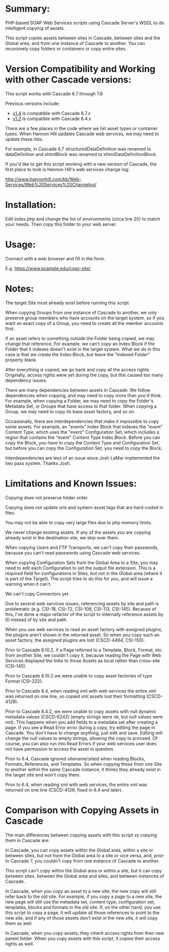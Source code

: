 Summary:
========

PHP-based SOAP Web Services scripts using Cascade Server's WSDL to do
intelligent copying of assets.

This script copies assets between sites in Cascade, between
sites and the Global area, and from one instance of Cascade to another. 
You can recursively copy folders or containers or copy entire sites. 

Version Compatibility and Working with other Cascade versions:
==============================================================

This script works with Cascade 6.7 through 7.8

Previous versions include:

- [v1.4](https://github.com/hannonhill/Cascade-to-Cascade-Migration-Scripts/zipball/v1.4) is compatible with Cascade 6.7.x
- [v1.2](https://github.com/hannonhill/Cascade-to-Cascade-Migration-Scripts/zipball/v1.2) is compatible with Cascade 6.4.x

There are a few places in the code where we list asset types or 
container types. When Hannon Hill updates Cascade web services, we
may need to update these lists. 

For example, in Cascade 6.7 structuredDataDefinition was renamed to
dataDefinition and xhtmlBlock was renamed to xhtmlDataDefinitionBlock.

If you'd like to get this script working with a new version of Cascade, 
the first place to look is Hannon Hill's web services change log: 

http://www.hannonhill.com/kb/Web-Services/Web%20Services%20Changelog/

Installation:
=============

Edit index.php and change the list of environments (circa line 20)
to match your needs.  Then copy this folder to your web server.

Usage:
======

Connect with a web browser and fill in the form.

E.g. https://www.example.edu/copy-site/

Notes:
======

The target Site must already exist before running this script.

When copying Groups from one instance of Cascade to another, we only
preserve group members who have accounts on the target system, so if
you want an exact copy of a Group, you need to create all the member
accounts first.

If an asset refers to something outside the Folder being copied, we may
change that reference. For example, we can't copy an Index Block if the
Folder that it indexes doesn't exist in the target system. What we do
in this case is that we create the Index Block, but leave the "Indexed
Folder" property blank.

After everything is copied, we go back and copy all the access rights.
Originally, access rights were set during the copy, but this
caused too many dependency issues.

There are many dependencies between assets in Cascade. We follow
dependencies when copying, and may need to copy more than you'd think.
For example, when copying a Folder, we may need to copy the Folder's
Metadata Set, or Groups that have access to that folder. When copying a
Group, we may need to copy its base asset factory, and so on.

Occasionally, there are interdependencies that make it impossible to copy 
some assets. For example, an "events" Index Block that indexes the "event" 
Content Type, which uses the "event" Configuration Set, which includes a 
region that contains the "event" Content Type Index Block.  Before you can 
copy the Block, you have to copy the Content Type and Configuration Set, 
but before you can copy the Configuration Set, you need to copy the Block. 

Interdependencies are less of an issue since Josh LaMar implemented the
two pass system.  Thanks Josh.

Limitations and Known Issues:
=============================

Copying does not preserve folder order.

Copying does not update urls and system-asset tags that are hard-coded
in files.

You may not be able to copy very large files due to php memory limits.

We never change existing assets. If any of the assets you are 
copying already exist in the destination site, we skip over them.

When copying Users and FTP Transports, we can't copy their passwords,
because you can't read passwords using Cascade web services.

When copying Configuration Sets from the Global Area to a Site, you 
may need to edit each Configuration to set the output file extension. 
This is a required field for configurations in Sites, but not in the 
Global area (where it is part of the Target).  The script tries to do 
this for you, and will issue a warning when it can't. 

We can't copy Connectors yet.

Due to several web services issues, referencing assets by site and
path is problematic (e.g. CSI-18, CSI-72, CSI-108, CSI-113, CSI-145).
Because of this, I've done a major refactor of the script to internally
reference assets by ID instead of by site and path.

When you use web services to read an asset factory with assigned plugins, 
the plugins aren't shown in the returned asset. So when you copy such 
an asset factory, the assigned plugins are lost (CSCD-4464, CSI-150). 

Prior to Cascade 6.10.2, if a Page referred to a Template, Block, Format, 
etc. from another Site, we couldn't copy it, because reading the Page 
with Web Services displayed the links to those Assets as local rather 
than cross-site (CSI-145). 

Prior to Cascade 6.10.2 we were unable to copy asset factories of type
Format (CSI-222).

Prior to Cascade 6.4, when reading xml with web services the entire xml 
was returned on one line, so copied xml assets lost their formatting 
(CSCD-4129). 

Prior to Cascade 6.4.2, we were unable to copy assets with null dynamic 
metadata values (CSCD-6242) (empty strings were ok, but null values 
were not). This happens when you add fields to a metadata set after 
creating a page. If you see a Read Error error during a copy, try editing 
the page in Cascade. You don't have to change anything, just edit and 
save. Editing will change the null values to empty strings, allowing the 
copy to proceed. Of course, you can also run into Read Errors if your web 
services user does not have permission to access the asset in question. 

Prior to 6.4, Cascade ignored sitename/siteid when reading Blocks,
Formats, References, and Templates. So when copying these from one Site
to another within the same Cascade instance, it thinks they already
exist in the target site and won't copy them.

Prior to 6.4, when reading xml with web services, the entire xml was
returned on one line (CSCD-4129; fixed in 6.4 and later).

Comparison with Copying Assets in Cascade
=========================================

The main differences between copying assets with this script vs copying them
in Cascade are:

In Cascade, you can copy assets within the Global area, within a site 
or between sites, but not from the Global area to a site or 
vice versa, and, prior to Cascade 7, you couldn't copy from one instance
of Cascade to another.

This script can't copy within the Global area or within a site, but it
can copy between sites, between the Global area and sites, and between 
instances of Cascade. 

In Cascade, when you copy an asset to a new site, the new
copy will still refer back to the old site.  For example, if you
copy a page to a new site, the new page will still use the
metadata set, content type, configuration set, templates, blocks and
formats in the old site.  If, on the other hand, you use this script to
copy a page, it will update all those references to point to the new
site, and if any of those assets don't exist in the new site, it will
copy them as well.

In Cascade, when you copy assets, they inherit access rights from
their new parent folder.  When you copy assets with this script, it copies
their access rights as well.

